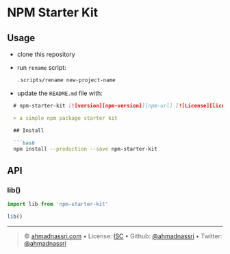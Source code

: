 # NPM Starter Kit

## Usage

- clone this repository
- run `rename` script:

  ```bash
  .scripts/rename new-project-name
  ```
- update the `README.md` file with:

```markdown
  # npm-starter-kit [![version][npm-version]][npm-url] [![License][license-image]][license-url] [![Build Status][travis-image]][travis-url] [![Downloads][npm-downloads]][npm-url] [![Coverage Status][codeclimate-coverage]][codeclimate-url]

  > a simple npm package starter kit

  ## Install

  ```bash
  npm install --production --save npm-starter-kit
  ```

  ## API

  ### lib()

  ```js
  import lib from 'npm-starter-kit'

  lib()
  ```

  ---
  > :copyright: [ahmadnassri.com](https://www.ahmadnassri.com) &bull; 
  > License: [ISC][license-url] &bull; 
  > Github: [@ahmadnassri](https://github.com/ahmadnassri) &bull; 
  > Twitter: [@ahmadnassri](https://twitter.com/ahmadnassri)

  [license-url]: http://choosealicense.com/licenses/isc/
  [license-image]: https://img.shields.io/github/license/ahmadnassri/npm-starter-kit.svg?style=flat-square

  [travis-url]: https://travis-ci.org/ahmadnassri/npm-starter-kit
  [travis-image]: https://img.shields.io/travis/ahmadnassri/npm-starter-kit.svg?style=flat-square

  [npm-url]: https://www.npmjs.com/package/npm-starter-kit
  [npm-version]: https://img.shields.io/npm/v/npm-starter-kit.svg?style=flat-square
  [npm-downloads]: https://img.shields.io/npm/dm/npm-starter-kit.svg?style=flat-square

  [codeclimate-url]: https://codeclimate.com/github/ahmadnassri/npm-starter-kit
  [codeclimate-coverage]: https://api.codeclimate.com/v1/badges/828a92fb29ebd63ab9f2/test_coverage 
```
